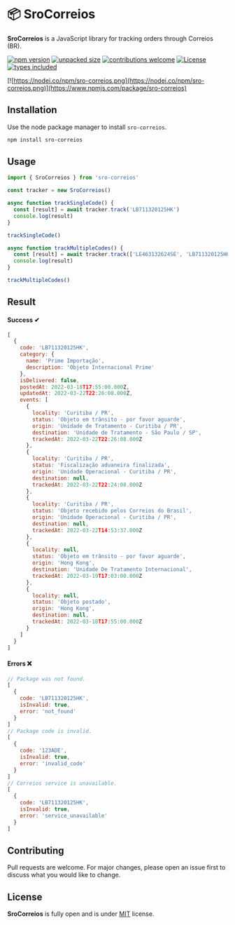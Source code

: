# 📦 SroCorreios

**SroCorreios** is a JavaScript library for tracking orders through Correios (BR).

[![npm version](https://badge.fury.io/js/sro-correios.svg)](https://www.npmjs.com/package/sro-correios)
[![unpacked size](https://img.shields.io/badge/unpacked%20size-24.1%20kB-informational?color=%234AC41D)](https://www.npmjs.com/package/sro-correios)
[![contributions welcome](https://img.shields.io/badge/contributions-welcome-brightgreen.svg?style=flat&color=%234AC41D)](https://github.com/victoralvesf/sro-correios/issues)
[![License](https://img.shields.io/npm/l/sro-correios?color=%234AC41D)](https://github.com/victoralvesf/sro-correios/blob/master/LICENSE)
[![types included](https://badgen.net/npm/types/sro-correios)](https://www.npmjs.com/package/sro-correios)

[![https://nodei.co/npm/sro-correios.png](https://nodei.co/npm/sro-correios.png)](https://www.npmjs.com/package/sro-correios)

## Installation

Use the node package manager to install `sro-correios`.

```bash
npm install sro-correios
```

## Usage

```javascript
import { SroCorreios } from 'sro-correios'

const tracker = new SroCorreios()

async function trackSingleCode() {
  const [result] = await tracker.track('LB711320125HK')
  console.log(result)
}

trackSingleCode()

async function trackMultipleCodes() {
  const [result] = await tracker.track(['LE463132624SE', 'LB711320125HK', 'OS803953581BR'])
  console.log(result)
}

trackMultipleCodes()
```

## Result

#### Success ✔

```javascript
[
  {
    code: 'LB711320125HK',
    category: {
      name: 'Prime Importação',
      description: 'Objeto Internacional Prime'
    },
    isDelivered: false,
    postedAt: 2022-03-18T17:55:00.000Z,
    updatedAt: 2022-03-22T22:26:08.000Z,
    events: [
      {
        locality: 'Curitiba / PR',
        status: 'Objeto em trânsito - por favor aguarde',     
        origin: 'Unidade de Tratamento - Curitiba / PR',      
        destination: 'Unidade de Tratamento - São Paulo / SP',
        trackedAt: 2022-03-22T22:26:08.000Z
      },
      {
        locality: 'Curitiba / PR',
        status: 'Fiscalização aduaneira finalizada',
        origin: 'Unidade Operacional - Curitiba / PR',        
        destination: null,
        trackedAt: 2022-03-22T22:24:08.000Z
      },
      {
        locality: 'Curitiba / PR',
        status: 'Objeto recebido pelos Correios do Brasil',   
        origin: 'Unidade Operacional - Curitiba / PR',        
        destination: null,
        trackedAt: 2022-03-22T14:53:37.000Z
      },
      {
        locality: null,
        status: 'Objeto em trânsito - por favor aguarde',
        origin: 'Hong Kong',
        destination: 'Unidade De Tratamento Internacional',
        trackedAt: 2022-03-19T17:03:00.000Z
      },
      {
        locality: null,
        status: 'Objeto postado',
        origin: 'Hong Kong',
        destination: null,
        trackedAt: 2022-03-18T17:55:00.000Z
      }
    ]
  }
]
```

#### Errors ❌

```javascript
// Package was not found.
[
  {
    code: 'LB711320125HK',
    isInvalid: true,
    error: 'not_found'
  }
]
// Package code is invalid.
[
  {
    code: '123ADE',
    isInvalid: true,
    error: 'invalid_code'
  }
]
// Correios service is unavailable.
[
  {
    code: 'LB711320125HK',
    isInvalid: true,
    error: 'service_unavailable'
  }
]
```

## Contributing
Pull requests are welcome. For major changes, please open an issue first to discuss what you would like to change.

## License
**SroCorreios** is fully open and is under [MIT](https://github.com/victoralvesf/sro-correios/blob/master/LICENSE) license.
